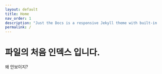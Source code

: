 ```yaml
---
layout: default
title: Home
nav_order: 1
description: "Just the Docs is a responsive Jekyll theme with built-in search that is easily customizable and hosted on GitHub Pages."
permalink: /
---
```

# 파일의 처음 인덱스 입니다.

왜 안보이지?
